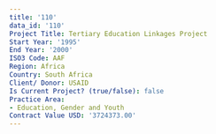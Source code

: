 ```yaml
---
title: '110'
data_id: '110'
Project Title: Tertiary Education Linkages Project
Start Year: '1995'
End Year: '2000'
ISO3 Code: AAF
Region: Africa
Country: South Africa
Client/ Donor: USAID
Is Current Project? (true/false): false
Practice Area:
- Education, Gender and Youth
Contract Value USD: '3724373.00'
---
```


